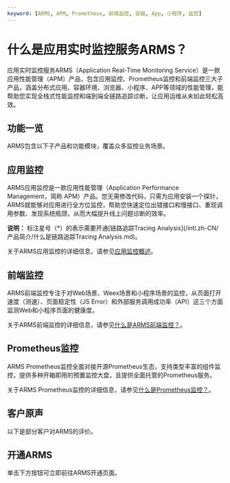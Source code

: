 ```yaml
---
keyword: [ARMS, APM, Prometheus, 前端监控, 容器, App, 小程序, 监控]
---
```


# 什么是应用实时监控服务ARMS？

应用实时监控服务ARMS（Application Real-Time Monitoring Service）是一款应用性能管理（APM）产品，包含应用监控、Prometheus监控和前端监控三大子产品，涵盖分布式应用、容器环境、浏览器、小程序、APP等领域的性能管理，能帮助您实现全栈式性能监控和端到端全链路追踪诊断，让应用运维从未如此轻松高效。

## 功能一览

ARMS包含以下子产品和功能模块，覆盖众多监控业务场景。

## 应用监控

ARMS应用监控是一款应用性能管理（Application Performance Management，简称 APM）产品。您无需修改代码，只需为应用安装一个探针，ARMS就能够对应用进行全方位监控，帮助您快速定位出错接口和慢接口、重现调用参数、发现系统瓶颈，从而大幅提升线上问题诊断的效率。

**说明：** 标注星号（\*）的表示需要开通[链路追踪Tracing Analysis](/intl.zh-CN/产品简介/什么是链路追踪Tracing Analysis.md)。

关于ARMS应用监控的详细信息，请参见[应用监控概述](/intl.zh-CN/应用监控/应用监控概述.md)。

## 前端监控

ARMS前端监控专注于对Web场景、Weex场景和小程序场景的监控，从页面打开速度（测速）、页面稳定性（JS Error）和外部服务调用成功率（API）这三个方面监测Web和小程序页面的健康度。

关于ARMS前端监控的详细信息，请参见[什么是ARMS前端监控？](/intl.zh-CN/前端监控/什么是ARMS前端监控？.md)。

## Prometheus监控

ARMS Prometheus监控全面对接开源Prometheus生态，支持类型丰富的组件监控，提供多种开箱即用的预置监控大盘，且提供全面托管的Prometheus服务。

关于ARMS Prometheus监控的详细信息，请参见[什么是Prometheus监控？]()。

## 客户原声

以下是部分客户对ARMS的评价。

## 开通ARMS

单击下方按钮可立即前往ARMS开通页面。



